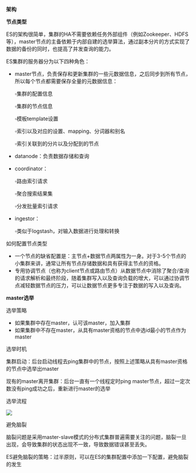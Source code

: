 **架构**

  
**节点类型**

ES的架构很简单，集群的HA不需要依赖任务外部组件（例如Zookeeper、HDFS等），master节点的主备依赖于内部自建的选举算法，通过副本分片的方式实现了数据的备份的同时，也提高了并发查询的能力。

ES集群的服务器分为以下四种角色：

* master节点，负责保存和更新集群的一些元数据信息，之后同步到所有节点，所以每个节点都需要保存全量的元数据信息：
 
  ▫集群的配置信息
 
  ▫集群的节点信息
 
  ▫模板template设置
 
  ▫索引以及对应的设置、mapping、分词器和别名
 
  ▫索引关联到的分片以及分配到的节点
* datanode：负责数据存储和查询
* coordinator：
 
  ▫路由索引请求
 
  ▫聚合搜索结果集
 
  ▫分发批量索引请求
* ingestor：
 
  ▫类似于logstash，对输入数据进行处理和转换

如何配置节点类型

* 一个节点的缺省配置是：主节点+数据节点两属性为一身。对于3-5个节点的小集群来讲，通常让所有节点存储数据和具有获得主节点的资格。
* 专用协调节点（也称为client节点或路由节点）从数据节点中消除了聚合/查询的请求解析和最终阶段，随着集群写入以及查询负载的增大，可以通过协调节点减轻数据节点的压力，可以让数据节点更多专注于数据的写入以及查询。

**master选举**

选举策略

* 如果集群中存在master，认可该master，加入集群
* 如果集群中不存在master，从具有master资格的节点中选id最小的节点作为master

选举时机

集群启动：后台启动线程去ping集群中的节点，按照上述策略从具有master资格的节点中选举出master

现有的master离开集群：后台一直有一个线程定时ping master节点，超过一定次数没有ping成功之后，重新进行master的选举

选举流程

![](https://pic2.zhimg.com/80/v2-8901bac93e818120cd751597282c3965_hd.jpg)

避免脑裂

脑裂问题是采用master-slave模式的分布式集群普遍需要关注的问题，脑裂一旦出现，会导致集群的状态出现不一致，导致数据错误甚至丢失。

ES避免脑裂的策略：过半原则，可以在ES的集群配置中添加一下配置，避免脑裂的发生

  





